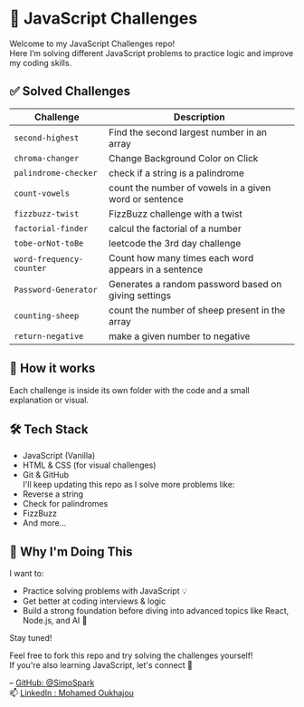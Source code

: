 # 🧠 JavaScript Challenges

Welcome to my JavaScript Challenges repo!  
Here I’m solving different JavaScript problems to practice logic and improve my coding skills.

## ✅ Solved Challenges

| Challenge         | Description                                 |
|------------------|---------------------------------------------|
| `second-highest` | Find the second largest number in an array
| `chroma-changer` |Change Background Color on Click             |
| `palindrome-checker` |check if a string is a palindrome        |
| `count-vowels` |count the number of vowels in a given word or sentence |
| `fizzbuzz-twist` |FizzBuzz challenge with a twist |
| `factorial-finder` |calcul the factorial of a number |
| `tobe-orNot-toBe` |leetcode the 3rd day challenge |
| `word-frequency-counter` |Count how many times each word appears in a sentence |
| `Password-Generator` |Generates a random password based on giving settings |
| `counting-sheep` |count the number of sheep present in the array |
| `return-negative` |make a given number to negative |




## 📌 How it works

Each challenge is inside its own folder with the code and a small explanation or visual.

## 🛠 Tech Stack

- JavaScript (Vanilla)
- HTML & CSS (for visual challenges)
- Git & GitHub <br/>
I'll keep updating this repo as I solve more problems like:
- Reverse a string
- Check for palindromes
- FizzBuzz
- And more...
  
 ## 🌱 Why I'm Doing This

I want to:
- Practice solving problems with JavaScript 💡
- Get better at coding interviews & logic
- Build a strong foundation before diving into advanced topics like React, Node.js, and AI 🧠

Stay tuned!

Feel free to fork this repo and try solving the challenges yourself!  
If you're also learning JavaScript, let's connect 👋

 – [GitHub: @SimoSpark](https://github.com/SimoSpark) <br />
📫 [LinkedIn : Mohamed Oukhajou](https://www.linkedin.com/in/mohamed-oukhajou-9183a8295/)
